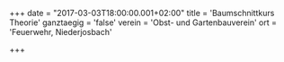 +++
date = "2017-03-03T18:00:00.001+02:00"
title = 'Baumschnittkurs Theorie'
ganztaegig = 'false'
verein = 'Obst- und Gartenbauverein'
ort = 'Feuerwehr, Niederjosbach'

+++

      